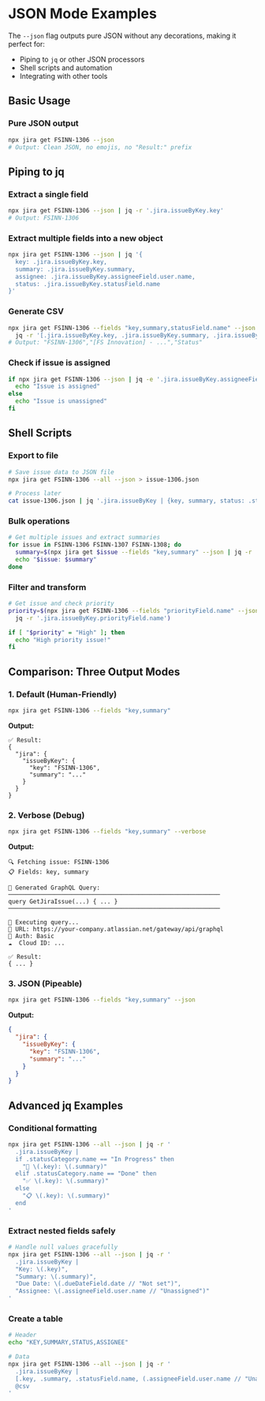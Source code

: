 # JSON Mode Examples

The `--json` flag outputs pure JSON without any decorations, making it perfect for:
- Piping to `jq` or other JSON processors
- Shell scripts and automation
- Integrating with other tools

## Basic Usage

### Pure JSON output
```bash
npx jira get FSINN-1306 --json
# Output: Clean JSON, no emojis, no "Result:" prefix
```

## Piping to jq

### Extract a single field
```bash
npx jira get FSINN-1306 --json | jq -r '.jira.issueByKey.key'
# Output: FSINN-1306
```

### Extract multiple fields into a new object
```bash
npx jira get FSINN-1306 --json | jq '{
  key: .jira.issueByKey.key,
  summary: .jira.issueByKey.summary,
  assignee: .jira.issueByKey.assigneeField.user.name,
  status: .jira.issueByKey.statusField.name
}'
```

### Generate CSV
```bash
npx jira get FSINN-1306 --fields "key,summary,statusField.name" --json | \
  jq -r '[.jira.issueByKey.key, .jira.issueByKey.summary, .jira.issueByKey.statusField.name] | @csv'
# Output: "FSINN-1306","[FS Innovation] - ...","Status"
```

### Check if issue is assigned
```bash
if npx jira get FSINN-1306 --json | jq -e '.jira.issueByKey.assigneeField.user' > /dev/null; then
  echo "Issue is assigned"
else
  echo "Issue is unassigned"
fi
```

## Shell Scripts

### Export to file
```bash
# Save issue data to JSON file
npx jira get FSINN-1306 --all --json > issue-1306.json

# Process later
cat issue-1306.json | jq '.jira.issueByKey | {key, summary, status: .statusField.name}'
```

### Bulk operations
```bash
# Get multiple issues and extract summaries
for issue in FSINN-1306 FSINN-1307 FSINN-1308; do
  summary=$(npx jira get $issue --fields "key,summary" --json | jq -r '.jira.issueByKey.summary')
  echo "$issue: $summary"
done
```

### Filter and transform
```bash
# Get issue and check priority
priority=$(npx jira get FSINN-1306 --fields "priorityField.name" --json | \
  jq -r '.jira.issueByKey.priorityField.name')

if [ "$priority" = "High" ]; then
  echo "High priority issue!"
fi
```

## Comparison: Three Output Modes

### 1. Default (Human-Friendly)
```bash
npx jira get FSINN-1306 --fields "key,summary"
```
**Output:**
```
✅ Result:
{
  "jira": {
    "issueByKey": {
      "key": "FSINN-1306",
      "summary": "..."
    }
  }
}
```

### 2. Verbose (Debug)
```bash
npx jira get FSINN-1306 --fields "key,summary" --verbose
```
**Output:**
```
🔍 Fetching issue: FSINN-1306
📋 Fields: key, summary

📝 Generated GraphQL Query:
────────────────────────────────────────────────────────────
query GetJiraIssue(...) { ... }
────────────────────────────────────────────────────────────

🚀 Executing query...
📍 URL: https://your-company.atlassian.net/gateway/api/graphql
🔐 Auth: Basic
☁️  Cloud ID: ...

✅ Result:
{ ... }
```

### 3. JSON (Pipeable)
```bash
npx jira get FSINN-1306 --fields "key,summary" --json
```
**Output:**
```json
{
  "jira": {
    "issueByKey": {
      "key": "FSINN-1306",
      "summary": "..."
    }
  }
}
```

## Advanced jq Examples

### Conditional formatting
```bash
npx jira get FSINN-1306 --all --json | jq -r '
  .jira.issueByKey |
  if .statusCategory.name == "In Progress" then
    "🚧 \(.key): \(.summary)"
  elif .statusCategory.name == "Done" then
    "✅ \(.key): \(.summary)"
  else
    "📋 \(.key): \(.summary)"
  end
'
```

### Extract nested fields safely
```bash
# Handle null values gracefully
npx jira get FSINN-1306 --all --json | jq -r '
  .jira.issueByKey |
  "Key: \(.key)",
  "Summary: \(.summary)",
  "Due Date: \(.dueDateField.date // "Not set")",
  "Assignee: \(.assigneeField.user.name // "Unassigned")"
'
```

### Create a table
```bash
# Header
echo "KEY,SUMMARY,STATUS,ASSIGNEE"

# Data
npx jira get FSINN-1306 --all --json | jq -r '
  .jira.issueByKey |
  [.key, .summary, .statusField.name, (.assigneeField.user.name // "Unassigned")] |
  @csv
'
```

